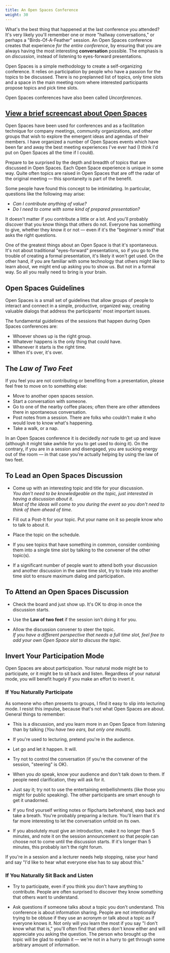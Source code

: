```yaml
---
title: An Open Spaces Conference
weight: 30
---
```


What's the best thing that happened at the last conference you attended? It's
very likely you'll remember one or more "hallway conversations," or perhaps a
"Birds-Of-A-Feather" session. An Open Spaces conference creates that experience
*for the entire conference*, by ensuring that you are always having the most
interesting **conversation** possible. The emphasis is on *discussion*, instead
of listening to eyes-forward presentations.

Open Spaces is a simple methodology to create a self-organizing conference.
It relies on participation by people who have a passion for the topics
to be discussed. There is no preplanned list of topics, only time slots
and a space in the main meeting room where interested participants
propose topics and pick time slots.

Open Spaces conferences have also been called *Unconferences*.

## [View a brief screencast about Open Spaces](https://youtu.be/aD3S0wlbek0)

Open Spaces have been used for conferences and as a facilitation technique
for company meetings, community organizations, and other groups that
wish to explore the emergent ideas and agendas of their members. I have
organized a number of Open Spaces events which have been far and away the
best meeting experiences I've ever had (I think I'd put on Open Spaces
all the time if I could).

Prepare to be surprised by the depth and breadth of topics that are
discussed in Open Spaces. Each Open Space experience is unique in some way.
Quite often topics are raised in Open Spaces that are off the radar of the
original meeting — this spontaneity is part of the benefit.

Some people have found this concept to be intimidating. In particular,
questions like the following may arise:

-   *Can I contribute anything of value?*
-   *Do I need to come with some kind of prepared presentation?*

It doesn't matter if you contribute a little or a lot. And you'll probably
discover that you know things that others do not. Everyone has something to
give, whether they know it or not — even if it's the "beginner's mind" that
asks the right questions.

One of the greatest things about an Open Space is that it's spontaneous. It's
not about traditional "eyes-forward" presentations, so if you go to the trouble
of creating a formal presentation, it's likely it won't get used. On the other
hand, if you are familiar with some technology that others might like to learn
about, we might end up asking you to show us. But not in a formal way. So all
you really need to bring is your brain.

Open Spaces Guidelines
----------------------

Open Spaces is a small set of guidelines that allow groups of people to
interact and connect in a simple, productive, organized way, creating valuable
dialogs that address the participants' most important issues.

The fundamental guidelines of the sessions that happen during Open Spaces
conferences are:

-   Whoever shows up is the right group.
-   Whatever happens is the only thing that could have.
-   Whenever it starts is the right time.
-   When it's over, it's over.

The *Law of Two Feet*
---------------------

If you feel you are not contributing or benefiting from a presentation, please
feel free to move on to something else:

-   Move to another open spaces session.
-   Start a conversation with someone.
-   Go to one of the nearby coffee places; often there are other attendees there in
    spontaneous conversation.
-   Post notes from a session. There are folks who couldn't make it who would love
    to know what's happening.
-   Take a walk, or a nap.

In an Open Spaces conference it is decidedly *not* rude to get up and leave
(although it might take awhile for you to get used to doing it). On the
contrary, if you are in a session and disengaged, you are sucking energy out
of the room — in that case you're actually helping by using the law of two
feet.

To Lead an Open Spaces Discussion
---------------------------------

-   Come up with an interesting topic and title for your discussion.\
    *You don't need to be knowledgeable on the topic, just interested in having
    a discussion about it*.\
    *Most of the ideas will
    come to you during the event so you don't need to think of them ahead of time*.

-   Fill out a Post-It for your topic. Put your name on it so people know who to
    talk to about it.

-   Place the topic on the schedule.

-   If you see topics that have something in common, consider combining them
    into a single time slot by talking to the convener of the other topic(s).

-   If a significant number of people want to attend both your discussion and
    another discussion in the same time slot, try to trade into another time
    slot to ensure maximum dialog and participation.

To Attend an Open Spaces Discussion
-----------------------------------

-   Check the board and just show up. It's OK to drop in once the discussion
    starts.

-   Use the **Law of two feet** if the session isn't doing it for you.

-   Allow the discussion convener to steer the topic.\
    *If you have a different perspective that needs a full time slot,
    feel free to add your own Open Space slot to discuss the topic.*

Invert Your Participation Mode
------------------------------

Open Spaces are about participation. Your natural mode might be to participate,
or it might be to sit back and listen. Regardless of your natural mode, you
will benefit hugely if you make an effort to invert it.

### If You Naturally Participate

As someone who often presents to groups, I find it easy to slip into lecturing
mode. I resist this impulse, because that's not what Open Spaces are about.
General things to remember:

-   This is a discussion, and you learn more in an Open Space from listening
    than by talking (*You have two ears, but only one mouth*).

-   If you're used to lecturing, pretend you're in the audience.

-   Let go and let it happen. It will.

-   Try not to control the conversation (if you're the convener of the session,
    "steering" is OK).

-   When you *do* speak, know your audience and don't talk down to them. If
    people need clarification, they will ask for it.

-   Just say it; try not to use the entertaining embellishments (like those you
    might for public speaking). The other participants are smart enough to get
    it unadorned.

-   If you find yourself writing notes or flipcharts beforehand, step back and
    take a breath. You're probably preparing a lecture. You'll learn that it's
    far more interesting to let the conversation unfold on its own.

-   If you absolutely must give an introduction, make it no longer than 5
    minutes, and note it on the session announcement so that people can choose
    not to come until the discussion starts. If it's longer than 5 minutes,
    this probably isn't the right forum.

If you're in a session and a lecturer needs help stopping, raise your hand and
say "I'd like to hear what everyone else has to say about this."

### If You Naturally Sit Back and Listen

-   Try to participate, even if you think you don't have anything to
    contribute. People are often surprised to discover they know something that
    others want to understand.

-   Ask questions if someone talks about a topic you don't understand. This
    conference is about information sharing. People are not intentionally
    trying to be obtuse if they use an acronym or talk about a topic as if
    everyone knows it. Not only will you learn the most if you say "I don't
    know what that is," you'll often find that others don't know either and
    will appreciate you asking the question. The person who brought up the
    topic will be glad to explain it — we're not in a hurry to get through some
    arbitrary amount of information.


